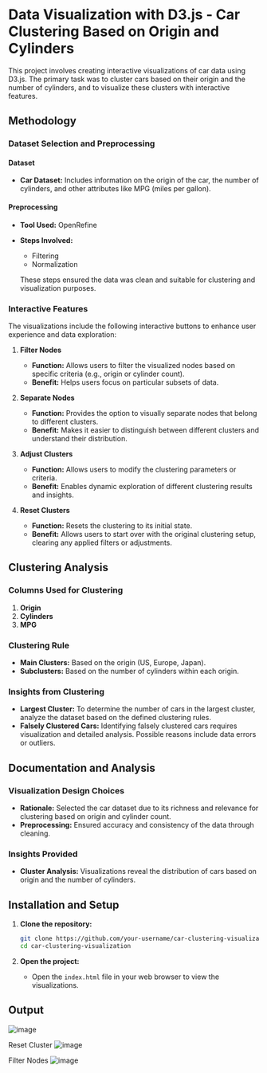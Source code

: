 

# Data Visualization with D3.js - Car Clustering Based on Origin and Cylinders

This project involves creating interactive visualizations of car data using D3.js. The primary task was to cluster cars based on their origin and the number of cylinders, and to visualize these clusters with interactive features.

## Methodology

### Dataset Selection and Preprocessing

#### Dataset

- **Car Dataset:** Includes information on the origin of the car, the number of cylinders, and other attributes like MPG (miles per gallon).

#### Preprocessing

- **Tool Used:** OpenRefine
- **Steps Involved:**
  - Filtering
  - Normalization

  These steps ensured the data was clean and suitable for clustering and visualization purposes.

### Interactive Features

The visualizations include the following interactive buttons to enhance user experience and data exploration:

1. **Filter Nodes**
   - **Function:** Allows users to filter the visualized nodes based on specific criteria (e.g., origin or cylinder count).
   - **Benefit:** Helps users focus on particular subsets of data.

2. **Separate Nodes**
   - **Function:** Provides the option to visually separate nodes that belong to different clusters.
   - **Benefit:** Makes it easier to distinguish between different clusters and understand their distribution.

3. **Adjust Clusters**
   - **Function:** Allows users to modify the clustering parameters or criteria.
   - **Benefit:** Enables dynamic exploration of different clustering results and insights.

4. **Reset Clusters**
   - **Function:** Resets the clustering to its initial state.
   - **Benefit:** Allows users to start over with the original clustering setup, clearing any applied filters or adjustments.

## Clustering Analysis

### Columns Used for Clustering

1. **Origin**
2. **Cylinders**
3. **MPG**

### Clustering Rule

- **Main Clusters:** Based on the origin (US, Europe, Japan).
- **Subclusters:** Based on the number of cylinders within each origin.

### Insights from Clustering

- **Largest Cluster:** To determine the number of cars in the largest cluster, analyze the dataset based on the defined clustering rules.
- **Falsely Clustered Cars:** Identifying falsely clustered cars requires visualization and detailed analysis. Possible reasons include data errors or outliers.

## Documentation and Analysis

### Visualization Design Choices

- **Rationale:** Selected the car dataset due to its richness and relevance for clustering based on origin and cylinder count.
- **Preprocessing:** Ensured accuracy and consistency of the data through cleaning.

### Insights Provided

- **Cluster Analysis:** Visualizations reveal the distribution of cars based on origin and the number of cylinders.

## Installation and Setup

1. **Clone the repository:**

    ```bash
    git clone https://github.com/your-username/car-clustering-visualization.git
    cd car-clustering-visualization
    ```

2. **Open the project:**

    - Open the `index.html` file in your web browser to view the visualizations.


## Output 
![image](https://github.com/user-attachments/assets/d1ede457-2275-40fd-9328-5df41672727a)

Reset Cluster 
![image](https://github.com/user-attachments/assets/149dac3a-2516-4244-b7e9-65e39311752b)

Filter Nodes
![image](https://github.com/user-attachments/assets/4e7a2332-808e-4db2-a792-ffef00890cd4)


